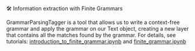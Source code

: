 🛠️ Information extraction with Finite Grammars  

GrammarParsingTagger is a tool that allows us to write a context-free grammar and apply the grammar on our Text object, creating a new layer that contains all the matches found by the grammar. 
For details, see tutorials: [introduction_to_finite_grammar.ipynb](introduction_to_finite_grammar.ipynb) and [finite_grammar.ipynb](finite_grammar.ipynb)